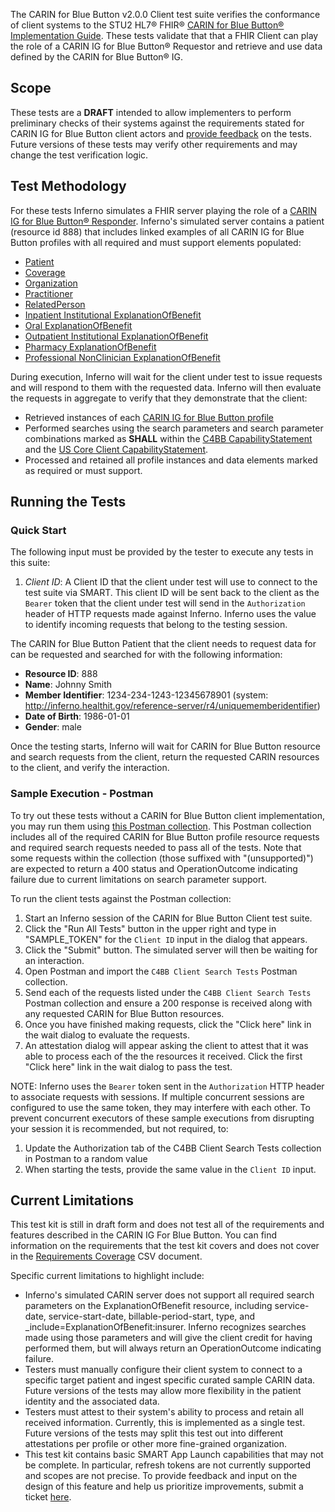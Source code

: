 The CARIN for Blue Button v2.0.0 Client test suite verifies the conformance of client systems to the STU2 HL7® FHIR®
[CARIN for Blue Button® Implementation Guide](http://hl7.org/fhir/us/carin-bb/STU2). These tests validate that that a
FHIR Client can play the role of a CARIN IG for Blue Button® Requestor and retrieve and use data defined by the CARIN for
Blue Button® IG.

## Scope

These tests are a **DRAFT** intended to allow implementers to perform
preliminary checks of their systems against the requirements stated for CARIN IG for Blue Button client actors
and [provide feedback](https://github.com/inferno-framework/carin-for-blue-button-test-kit/issues)
on the tests. Future versions of these tests may verify other
requirements and may change the test verification logic.

## Test Methodology

For these tests Inferno simulates a FHIR server playing the role of a 
[CARIN IG for Blue Button® Responder](https://hl7.org/fhir/us/carin-bb/STU2/Conformance_Requirements.html#actors).
Inferno's simulated server contains a patient (resource id 888) that includes linked examples of all CARIN IG for
Blue Button profiles with all required and must support elements populated:
  - [Patient](https://hl7.org/fhir/us/carin-bb/STU2/StructureDefinition-C4BB-Patient.html)
  - [Coverage](https://hl7.org/fhir/us/carin-bb/STU2/StructureDefinition-C4BB-Coverage.html)
  - [Organization](https://hl7.org/fhir/us/carin-bb/STU2/StructureDefinition-C4BB-Organization.html)
  - [Practitioner](https://hl7.org/fhir/us/carin-bb/STU2/StructureDefinition-C4BB-Practitioner.html)
  - [RelatedPerson](https://hl7.org/fhir/us/carin-bb/STU2/StructureDefinition-C4BB-RelatedPerson.html)
  - [Inpatient Institutional ExplanationOfBenefit](https://hl7.org/fhir/us/carin-bb/STU2/StructureDefinition-C4BB-ExplanationOfBenefit-Inpatient-Institutional.html)
  - [Oral ExplanationOfBenefit](https://hl7.org/fhir/us/carin-bb/STU2/StructureDefinition-C4BB-ExplanationOfBenefit-Oral.html)
  - [Outpatient Institutional ExplanationOfBenefit](https://hl7.org/fhir/us/carin-bb/STU2/StructureDefinition-C4BB-ExplanationOfBenefit-Outpatient-Institutional.html)
  - [Pharmacy ExplanationOfBenefit](https://hl7.org/fhir/us/carin-bb/STU2/StructureDefinition-C4BB-ExplanationOfBenefit-Pharmacy.html)
  - [Professional NonClinician ExplanationOfBenefit](https://hl7.org/fhir/us/carin-bb/STU2/StructureDefinition-C4BB-ExplanationOfBenefit-Professional-NonClinician.html)

During execution, Inferno will wait for the client under test to issue requests and will respond to them with the requested data. Inferno will then evaluate the requests in aggregate to verify that they demonstrate that the client:
  - Retrieved instances of each [CARIN IG for Blue Button profile](https://hl7.org/fhir/us/carin-bb/STU2/artifacts.html#structures-resource-profiles)
  - Performed searches using the search parameters and search parameter combinations marked as **SHALL** within the [C4BB CapabilityStatement](https://hl7.org/fhir/us/carin-bb/STU2/CapabilityStatement-c4bb.html)
  and the [US Core Client CapabilityStatement](https://hl7.org/fhir/us/core/STU3.1.1/CapabilityStatement-us-core-client.html).
  - Processed and retained all profile instances and data elements marked as required or must support.

## Running the Tests

### Quick Start

The following input must be provided by the tester to execute
any tests in this suite:
1. *Client ID*: A Client ID that the client under test will use to connect to the test suite via SMART.
   This client ID will be sent back to the client as the `Bearer` token that the client under test will send in the 
   `Authorization` header of HTTP requests made against Inferno. Inferno uses the
   value to identify incoming requests that belong to the testing session.

The CARIN for Blue Button Patient that the client needs to request data for can be requested and searched for
with the following information:
 - **Resource ID**: 888
 - **Name**: Johnny Smith
 - **Member Identifier**: 1234-234-1243-12345678901 (system: http://inferno.healthit.gov/reference-server/r4/uniquememberidentifier)
 - **Date of Birth**: 1986-01-01
 - **Gender**: male

Once the testing starts, Inferno will wait for CARIN for Blue Button resource and search requests from the client,
return the requested CARIN resources to the client, and verify the interaction.

### Sample Execution - Postman

To try out these tests without a CARIN for Blue Button client implementation, you may
run them using [this Postman collection](https://github.com/inferno-framework/carin-for-blue-button-test-kit/blob/main/config/C4BB%20Client%20Search%20Tests.postman_collection.json). This Postman collection includes all of the required CARIN for Blue Button profile resource requests and required search
requests needed to pass all of the tests. Note that some requests within the collection (those suffixed with "(unsupported)") are expected to return a 400 status and OperationOutcome indicating failure due to current limitations on search parameter support.

To run the client tests against the Postman collection:
1. Start an Inferno session of the CARIN for Blue Button Client test suite.
3. Click the "Run All Tests" button in the upper right and type in "SAMPLE_TOKEN" for the `Client ID` input in the dialog that appears.
4. Click the "Submit" button. The simulated server will then be waiting for an interaction.
4. Open Postman and import the `C4BB Client Search Tests` Postman collection.
5. Send each of the requests listed under the `C4BB Client Search Tests` Postman collection and ensure a
   200 response is received along with any requested CARIN for Blue Button resources.
6. Once you have finished making requests, click the "Click here" link in the wait dialog to evaluate the requests.
7. An attestation dialog will appear asking the client to attest that it was able to process each of the 
   the resources it received. Click the first "Click here" link in the wait dialog to pass the test.

NOTE: Inferno uses the `Bearer` token sent in the `Authorization` HTTP header 
to associate requests with sessions. If multiple concurrent sessions are configured
to use the same token, they may interfere with each other. To prevent concurrent executors
of these sample executions from disrupting your session it
is recommended, but not required, to:
1. Update the Authorization tab of the C4BB Client Search Tests collection in Postman to a random value
2. When starting the tests, provide the same value in the `Client ID` input.

## Current Limitations

This test kit is still in draft form and does not test all of the requirements and features
described in the CARIN IG For Blue Button. You can find information on the requirements
that the test kit covers and does not cover in the [Requirements Coverage](https://github.com/inferno-framework/carin-for-blue-button-test-kit/blob/main/lib/carin_for_blue_button_test_kit/requirements/generated/carin-for-blue-button-test-kit_requirements_coverage.csv)
CSV document.

Specific current limitations to highlight include:
   - Inferno's simulated CARIN server does not support all required search parameters on the ExplanationOfBenefit resource, including service-date, service-start-date, billable-period-start, type, and _include=ExplanationOfBenefit:insurer. Inferno recognizes searches made using those parameters and will give the client credit for having performed them, but will always return an OperationOutcome indicating failure. 
   - Testers must manually configure their client system to connect to a specific target patient and ingest specific curated sample CARIN data. Future versions of the tests may allow more flexibility in the patient identity and the associated data.
   - Testers must attest to their system's ability to process and retain all received information. Currently, this is implemented as a single test. Future versions of the tests may split this test out into different attestations per profile or other more fine-grained organization.
   - This test kit contains basic SMART App Launch capabilities that may not be complete. In particular, refresh tokens are not currently supported and scopes are not precise. To provide feedback and input on the design of this feature and help us prioritize improvements, submit a ticket [here](https://github.com/inferno-framework/carin-for-blue-button-test-kit/issues).
